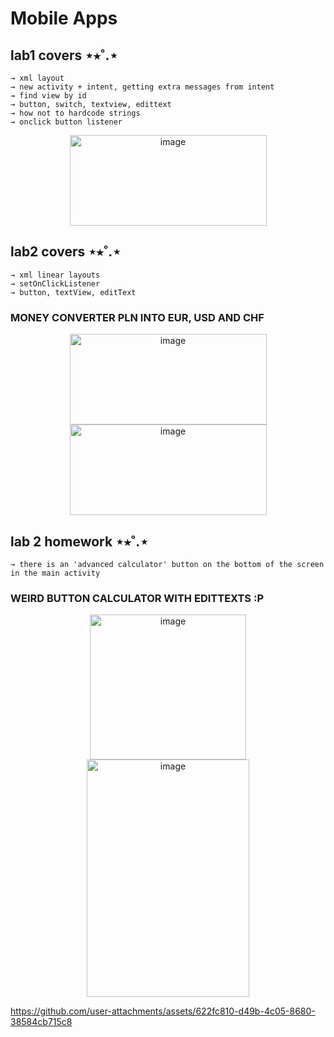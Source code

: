 # Mobile Apps

lab1 covers ⋆⭒˚.⋆
---
    → xml layout
    → new activity + intent, getting extra messages from intent
    → find view by id 
    → button, switch, textview, edittext
    → how not to hardcode strings
    → onclick button listener
<p align="center">
    <img width="315" height="145" alt="image" src="https://github.com/user-attachments/assets/06d2fa04-9e69-4f1d-9ae9-41b99636b96f" />
</p>

lab2 covers ⋆⭒˚.⋆
---
    → xml linear layouts
    → setOnClickListener
    → button, textView, editText
### MONEY CONVERTER PLN INTO EUR, USD AND CHF
<p align="center">
    <img width="315" height="145" alt="image" src="https://github.com/user-attachments/assets/0eb29f26-ca2a-46ac-bf57-ed3b617dcbdc" />
    <img width="315" height="145" alt="image" src="https://github.com/user-attachments/assets/203ece79-4ffb-4991-8ac5-84d3601626e2" />
</p>

lab 2 homework ⋆⭒˚.⋆
---
    → there is an 'advanced calculator' button on the bottom of the screen in the main activity
### WEIRD BUTTON CALCULATOR WITH EDITTEXTS :P
<p align="center">
    <img width="250" height="232" alt="image" src="https://github.com/user-attachments/assets/38ce15ff-8759-4699-ad14-4783d4d62c4c" />
    <img width="260" height="380" alt="image" src="https://github.com/user-attachments/assets/6b4b2dd7-d6a8-425e-881a-98738afa870d" />
    

https://github.com/user-attachments/assets/622fc810-d49b-4c05-8680-38584cb715c8


</p>
